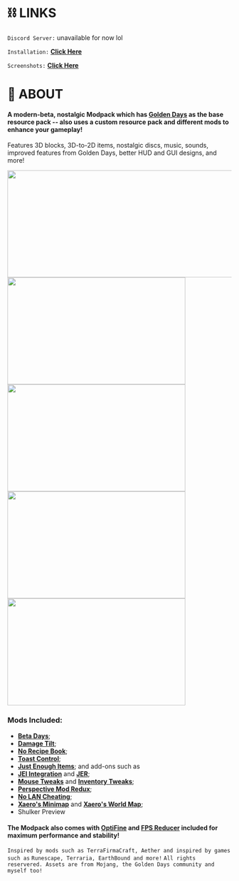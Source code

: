 # :chains: LINKS

`Discord Server:` unavailable for now lol

`Installation:`  [**Click Here**](https://github.com/Plaic/HYPHAE/blob/main/INSTALLATION.md)

`Screenshots:`  [**Click Here**](https://github.com/Plaic/HYPHAE/blob/main/GALLERY.md)

# :cherry_blossom: ABOUT 

#### A modern-beta, nostalgic Modpack which has [**Golden Days**](https://www.curseforge.com/minecraft/texture-packs/golden-days) as the base resource pack -- also uses a custom resource pack and different mods to enhance your gameplay!
Features 3D blocks, 3D-to-2D items, nostalgic discs, music, sounds, improved features from Golden Days, better HUD and GUI designs, and more!

<img src="https://cdn.discordapp.com/attachments/814576703316819979/817588847125725235/logo.png" width="600" height="240">

<img src="https://media.discordapp.net/attachments/814576703316819979/817595298368847922/SCREENIE_26.jpg" width="400" height="240">

<img src="https://media.discordapp.net/attachments/814576703316819979/817608588574851102/SCREENIE_10.jpg" width="400" height="240">

<img src="https://cdn.discordapp.com/attachments/814576703316819979/817608582563364884/SCREENIE_1.jpg" width="400" height="240">

<img src="https://media.discordapp.net/attachments/814576703316819979/817608584380022815/SCREENIE_20.jpg" width="400" height="240">

### Mods Included:

- [**Beta Days**](https://www.curseforge.com/minecraft/mc-mods/beta-days);
- [**Damage Tilt**](https://www.curseforge.com/minecraft/mc-mods/damage-tilt);
- [**No Recipe Book**](https://www.curseforge.com/minecraft/mc-mods/no-recipe-book);
- [**Toast Control**](https://www.curseforge.com/minecraft/mc-mods/toast-control);
- [**Just Enough Items**](https://www.curseforge.com/minecraft/mc-mods/jei); and add-ons such as
- [**JEI Integration**](https://www.curseforge.com/minecraft/mc-mods/jei-integration) and [**JER**](https://www.curseforge.com/minecraft/mc-mods/just-enough-resources-jer);
- [**Mouse Tweaks**](https://www.curseforge.com/minecraft/mc-mods/mouse-tweaks) and [**Inventory Tweaks**](https://www.curseforge.com/minecraft/mc-mods/inventory-tweaks);
- [**Perspective Mod Redux**](https://www.curseforge.com/minecraft/mc-mods/perspective-mod-redux);
- [**No LAN Cheating**](https://www.curseforge.com/minecraft/mc-mods/no-lan-cheating);
- [**Xaero's Minimap**](https://www.curseforge.com/minecraft/mc-mods/xaeros-minimap) and [**Xaero's World Map**](https://www.curseforge.com/minecraft/mc-mods/xaeros-world-map);
- Shulker Preview

#### The Modpack also comes with [**OptiFine**](https://optifine.net) and [**FPS Reducer**](https://www.curseforge.com/minecraft/mc-mods/fps-reducer) included for maximum performance and stability!


`Inspired by mods such as TerraFirmaCraft, Aether and inspired by games such as`
`Runescape, Terraria, EarthBound and more!`
`All rights reservered. Assets are from Mojang, the Golden Days community and`
`myself too!`